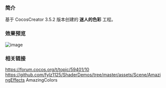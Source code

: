 ### 简介
基于 CocosCreator 3.5.2 版本创建的 **迷人的色彩** 工程。

### 效果预览
![image](../../../gif/202207/2022070301.gif)

### 相关链接
https://forum.cocos.org/t/topic/59401/10        
https://github.com/fylz1125/ShaderDemos/tree/master/assets/Scene/AmazingEffects AmazingColors